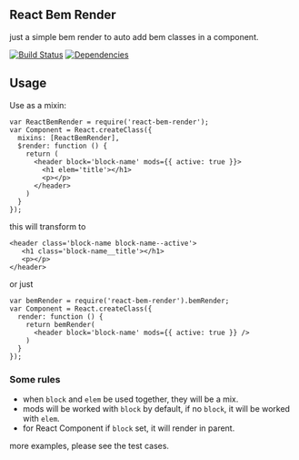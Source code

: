 ## React Bem Render

just a simple bem render to auto add bem classes in a component.

[![Build Status](https://travis-ci.org/morlay/react-bem-render.svg?branch=master)](https://travis-ci.org/morlay/react-bem-render)
[![Dependencies](https://david-dm.org/morlay/react-bem-render.svg)](https://david-dm.org/morlay/react-bem-render)

## Usage

Use as a mixin:

    var ReactBemRender = require('react-bem-render');
    var Component = React.createClass({
      mixins: [ReactBemRender],
      $render: function () {
        return (
          <header block='block-name' mods={{ active: true }}>
            <h1 elem='title'></h1>
            <p></p>
          </header>
        )
      }
    });

this will transform to

    <header class='block-name block-name--active'>
       <h1 class='block-name__title'></h1>
       <p></p>
    </header>

or just


    var bemRender = require('react-bem-render').bemRender;
    var Component = React.createClass({
      render: function () {
        return bemRender(
          <header block='block-name' mods={{ active: true }} />
        )
      }
    });


###  Some rules

* when `block` and `elem` be used together, they will be a mix.
* mods will be worked with `block` by default, if no `block`, it will be worked with `elem`.
* for React Component if `block` set, it will render in parent.

more examples, please see the test cases.
